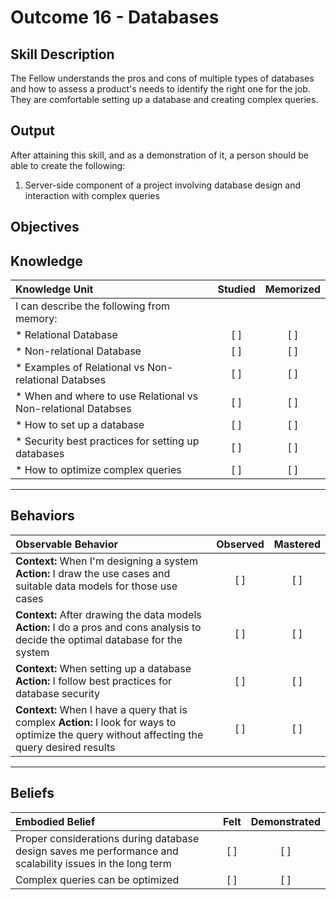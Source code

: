 # Outcome 16 - Databases

**Skill Description**
----------
The Fellow understands the pros and cons of multiple types of databases and how to assess a product's needs to identify the right one for the job.  They are comfortable setting up a database and creating complex queries.

**Output**
----------
After attaining this skill, and as a demonstration of it, a person should be able to create the following:

1. Server-side component of a project involving database design and interaction with complex queries


**Objectives**
----------
## **Knowledge**


| Knowledge Unit   |      Studied      | Memorized |
|:-------------|:------------------:|:--------:|
| I can describe the following from memory: | | |
| * Relational Database | [ ] | [ ]  |
| * Non-relational Database     | [ ] | [ ]  |
| * Examples of Relational vs Non-relational Databses     | [ ] | [ ]  |
| * When and where to use Relational vs Non-relational Databses     | [ ] | [ ]  |
| * How to set up a database     | [ ] | [ ]  |
| * Security best practices for setting up databases     | [ ] | [ ]  |
| * How to optimize complex queries     | [ ] | [ ]  |


----------


## **Behaviors**

| Observable Behavior   |      Observed      | Mastered |
|:-------------|:------------------:|:--------:|
| **Context:** When I'm designing a system **Action:** I draw the use cases and suitable data models for those use cases| [ ] | [ ]  |
| **Context:** After drawing the data models **Action:** I do a pros and cons analysis to decide the optimal database for the system | [ ] | [ ]  |
| **Context:** When setting up a database **Action:** I follow best practices for database security | [ ] | [ ]  |
| **Context:** When I have a query that is complex **Action:** I look for ways to optimize the query without affecting the query desired results | [ ] | [ ]  |



----------


## **Beliefs**


| Embodied Belief   |      Felt      | Demonstrated |
|:-------------|:------------------:|:--------:|
| Proper considerations during database design saves me performance and scalability issues in the long term | [ ] | [ ]  |
| Complex queries can be optimized | [ ] | [ ]  |

